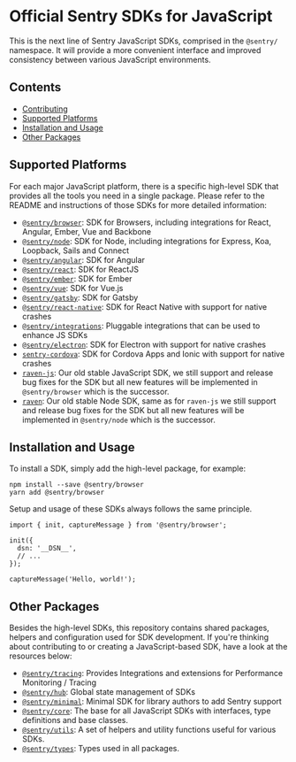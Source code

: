 


# Official Sentry SDKs for JavaScript

This is the next line of Sentry JavaScript SDKs, comprised in the `@sentry/` namespace. It will provide a more convenient interface and improved consistency between various JavaScript environments.

## Contents

- [Contributing](https://github.com/getsentry/sentry-javascript/blob/master/CONTRIBUTING.md)
- [Supported Platforms](https://github.com/getsentry/sentry-javascript#supported-platforms)
- [Installation and Usage](https://github.com/getsentry/sentry-javascript#installation-and-usage)
- [Other Packages](https://github.com/getsentry/sentry-javascript#other-packages)

## Supported Platforms

For each major JavaScript platform, there is a specific high-level SDK that provides all the tools you need in a single package. Please refer to the README and instructions of those SDKs for more detailed information:

- [`@sentry/browser`](https://github.com/getsentry/sentry-javascript/tree/master/packages/browser): SDK for Browsers, including integrations for React, Angular, Ember, Vue and Backbone
- [`@sentry/node`](https://github.com/getsentry/sentry-javascript/tree/master/packages/node): SDK for Node, including integrations for Express, Koa, Loopback, Sails and Connect
- [`@sentry/angular`](https://github.com/getsentry/sentry-javascript/tree/master/packages/angular): SDK for Angular
- [`@sentry/react`](https://github.com/getsentry/sentry-javascript/tree/master/packages/react): SDK for ReactJS
- [`@sentry/ember`](https://github.com/getsentry/sentry-javascript/tree/master/packages/ember): SDK for Ember
- [`@sentry/vue`](https://github.com/getsentry/sentry-javascript/tree/master/packages/vue): SDK for Vue.js
- [`@sentry/gatsby`](https://github.com/getsentry/sentry-javascript/tree/master/packages/gatsby): SDK for Gatsby
- [`@sentry/react-native`](https://github.com/getsentry/sentry-react-native): SDK for React Native with support for native crashes
- [`@sentry/integrations`](https://github.com/getsentry/sentry-javascript/tree/master/packages/integrations): Pluggable integrations that can be used to enhance JS SDKs
- [`@sentry/electron`](https://github.com/getsentry/sentry-electron): SDK for Electron with support for native crashes
- [`sentry-cordova`](https://github.com/getsentry/sentry-cordova): SDK for Cordova Apps and Ionic with support for native crashes
- [`raven-js`](https://github.com/getsentry/sentry-javascript/tree/3.x/packages/raven-js): Our old stable JavaScript SDK, we still support and release bug fixes for the SDK but all new features will be implemented in `@sentry/browser` which is the successor.
- [`raven`](https://github.com/getsentry/sentry-javascript/tree/3.x/packages/raven-node): Our old stable Node SDK, same as for `raven-js` we still support and release bug fixes for the SDK but all new features will be implemented in `@sentry/node` which is the successor.

## Installation and Usage

To install a SDK, simply add the high-level package, for example:

```
npm install --save @sentry/browser
yarn add @sentry/browser
```

Setup and usage of these SDKs always follows the same principle.

```
import { init, captureMessage } from '@sentry/browser';

init({
  dsn: '__DSN__',
  // ...
});

captureMessage('Hello, world!');
```

## Other Packages

Besides the high-level SDKs, this repository contains shared packages, helpers and configuration used for SDK development. If you're thinking about contributing to or creating a JavaScript-based SDK, have a look at the resources below:

- [`@sentry/tracing`](https://github.com/getsentry/sentry-javascript/tree/master/packages/tracing): Provides Integrations and extensions for Performance Monitoring / Tracing
- [`@sentry/hub`](https://github.com/getsentry/sentry-javascript/tree/master/packages/hub): Global state management of SDKs
- [`@sentry/minimal`](https://github.com/getsentry/sentry-javascript/tree/master/packages/minimal): Minimal SDK for library authors to add Sentry support
- [`@sentry/core`](https://github.com/getsentry/sentry-javascript/tree/master/packages/core): The base for all JavaScript SDKs with interfaces, type definitions and base classes.
- [`@sentry/utils`](https://github.com/getsentry/sentry-javascript/tree/master/packages/utils): A set of helpers and utility functions useful for various SDKs.
- [`@sentry/types`](https://github.com/getsentry/sentry-javascript/tree/master/packages/types): Types used in all packages.